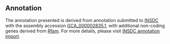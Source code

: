 

Annotation
----------

The annotation presented is derived from annotation submitted to
[INSDC](http://www.insdc.org) with the assembly accession
[GCA\_000002835.1](http://www.ebi.ac.uk/ena/data/view/GCA_000002835.1),
with additional non-coding genes derived from
[Rfam](http://rfam.xfam.org/). For more details, please visit [INSDC
annotation
import](http://ensemblgenomes.org/info/data/insdc_annotation).
